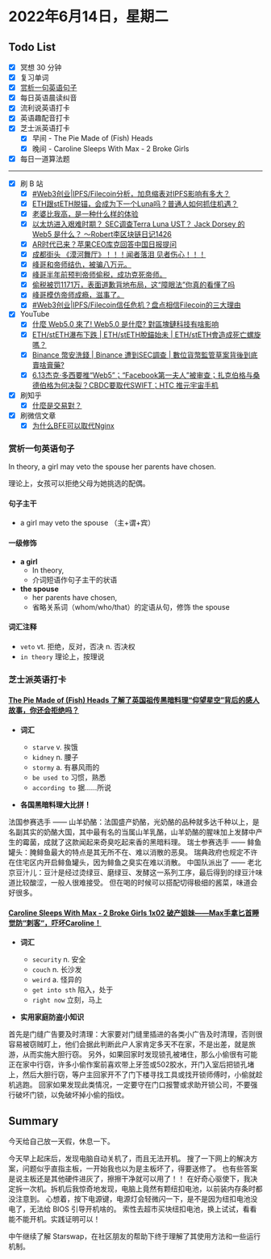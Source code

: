 # 2022年6月14日，星期二

## Todo List

- [x] 冥想 30 分钟
- [x] 复习单词
- [x] [赏析一句英语句子](#赏析一句英语句子)
- [x] 每日英语晨读纠音
- [x] 流利说英语打卡
- [x] 英语趣配音打卡
- [x] 芝士派英语打卡
  - [x] 早间 - The Pie Made of (Fish) Heads
  - [x] 晚间 - Caroline Sleeps With Max - 2 Broke Girls
- [x] 每日一道算法题
--------
- [x] 刷 B 站
  - [x] [#Web3创业|IPFS/Filecoin分析，加息缩表对IPFS影响有多大？](https://b23.tv/LRTBYoO)
  - [x] [ETH跟stETH脱锚，会成为下一个Luna吗？普通人如何抓住机遇？](https://b23.tv/5fF22Xc)
  - [x] [老婆比我高，是一种什么样的体验](https://b23.tv/WmcO6n9)
  - [x] [以太坊进入艰难时期？ SEC调查Terra Luna UST？ Jack Dorsey 的 Web5 是什么？ ～Robert李区块链日记1426](https://b23.tv/16p5LZt)
  - [x] [AR时代已来？苹果CEO库克回答中国日报提问](https://b23.tv/AkaUjTJ)
  - [x] [成都街头 《漠河舞厅》！！！闻者落泪 见者伤心！！！](https://b23.tv/Pw4sHGi)
  - [x] [峰哥和帝师结仇，被骗八万元。](https://b23.tv/20ptIcX)
  - [x] [峰哥半年前预判帝师偷税，成功克死帝师。](https://b23.tv/HgqjIOD)
  - [x] [偷税被罚1171万，表面道歉背地布局，这“障眼法”你真的看懂了吗](https://b23.tv/T0x0YCJ)
  - [x] [峰哥模仿帝师成瘾，滋事了。](https://b23.tv/tjqaa4U)
  - [x] [#Web3创业|IPFS/Filecoin信任危机？盘点相信Filecoin的三大理由](https://b23.tv/me683Uv)
- [x] YouTube
  - [x] [什麼 Web5.0 來了! Web5.0 是什麼? 對區塊鏈科技有啥影响](https://youtu.be/hdoLlkqJm24)
  - [x] [ETH/stETH瀑布下跌 | ETH/stETH脫錨始未 | ETH/stETH會造成死亡螺旋嗎？](https://youtu.be/97OJlq8L51U)
  - [x] [Binance 幣安洗錢 | Binance 遭到SEC調查 | 數位貨幣監管草案背後到底賣啥膏藥?](https://youtu.be/aK2LOL6ePxs)
  - [x] [6.13杰克·多西要推“Web5”；“Facebook第一夫人”被审查；扎克伯格与桑德伯格为何决裂？CBDC要取代SWIFT；HTC 推元宇宙手机](https://youtu.be/cpR4Cg6ePwg)
- [x] 刷知乎
  - [x] [什麼是交易對？](https://zhuanlan.zhihu.com/p/434341905)
- [x] 刷微信文章
  - [x] [为什么BFE可以取代Nginx](https://mp.weixin.qq.com/s/F17a068m-zgb2ffN7PaCYQ)

### 赏析一句英语句子

In theory, a girl may veto the spouse her parents have chosen.

理论上，女孩可以拒绝父母为她挑选的配偶。

#### 句子主干

- a girl may veto the spouse （主+谓+宾）

#### 一级修饰

- **a girl**
  - In theory,
  - 介词短语作句子主干的状语
- **the spouse**
  - her parents have chosen,
  - 省略关系词（whom/who/that）的定语从句，修饰 the spouse

#### 词汇注释

- `veto` vt. 拒绝，反对，否决 n. 否决权
- `in theory` 理论上，按理说

### 芝士派英语打卡

#### [The Pie Made of (Fish) Heads 了解了英国祖传黑暗料理“仰望星空”背后的感人故事，你还会拒绝吗？](https://reading.baicizhan.com/h5/listen-movie.html?id=737&wxapp=mint_danni_ear#/home)

- **词汇**

  - `starve` v. 挨饿
  - `kidney` n. 腰子
  - `stormy` a. 有暴风雨的
  - `be used to` 习惯，熟悉
  - `according to` 据……所说

- **各国黑暗料理大比拼！**

法国参赛选手 —— 山羊奶酪：法国盛产奶酪，光奶酪的品种就多达千种以上，是名副其实的奶酪大国，其中最有名的当属山羊乳酪，山羊奶酪的腥味加上发酵中产生的霉菌，成就了这款闻起来奇臭吃起来香的黑暗料理。
瑞士参赛选手 —— 鲱鱼罐头：腌鲱鱼最大的特点是其无所不在、难以消散的恶臭。
瑞典政府也规定不许在住宅区内开启鲱鱼罐头，因为鲱鱼之臭实在难以消散。
中国队派出了 —— 老北京豆汁儿：豆汁是经过烫绿豆、磨绿豆、发酵这一系列工序，最后得到的绿豆汁味道比较酸涩，一般人很难接受。
但在喝的时候可以搭配切得极细的酱菜，味道会好很多。

#### [Caroline Sleeps With Max - 2 Broke Girls 1х02 破产姐妹——Max手拿匕首睡觉防“刺客“，吓坏Caroline！](http://reading.baicizhan.com/h5/listen-movie.html?id=738&wxapp=mint_danni_ear#/home)

- **词汇**

  - `security` n. 安全
  - `couch` n. 长沙发
  - `weird` a. 怪异的
  - `get into sth` 陷入，处于
  - `right now` 立刻，马上

- **实用家庭防盗小知识**

首先是门缝广告要及时清理：大家要对门缝里插进的各类小广告及时清理，否则很容易被窃贼盯上，他们会据此判断此户人家肯定多天不在家，不是出差，就是旅游，从而实施大胆行窃。
另外，如果回家时发现锁孔被堵住，那么小偷很有可能正在家中行窃，许多小偷作案前喜欢带上牙签或502胶水，开门入室后把锁孔堵上，然后大胆行窃，等户主回家开不了门下楼寻找工具或找开锁师傅时，小偷就趁机逃跑。
回家如果发现此类情况，一定要守在门口报警或求助开锁公司，不要强行破坏门锁，以免破坏掉小偷的指纹。

## Summary

今天给自己放一天假，休息一下。

今天早上起床后，发现电脑自动关机了，而且无法开机。
搜了一下网上的解决方案，问题似乎直指主板，一开始我也以为是主板坏了，得要送修了。
也有些答案是说主板还是其他硬件进灰了，擦擦干净就可以用了！！
在好奇心驱使下，我决定拆一次机。拆机后我惊奇地发现，电脑上竟然有颗纽扣电池，以前装内存条时都没注意到。
心想着，按下电源键，电源灯会轻微闪一下，是不是因为纽扣电池没电了，无法给 BIOS 引导开机啥的。
索性去超市买块纽扣电池，换上试试，看看能不能开机。实践证明可以！

中午继续了解 Starswap，在社区朋友的帮助下终于理解了其使用方法和一些运行机制。
